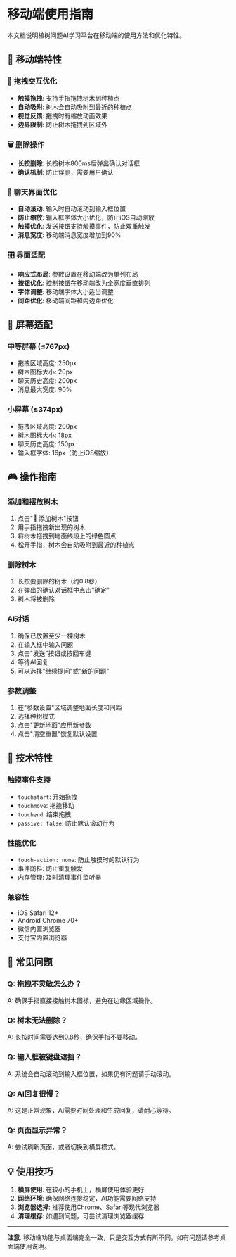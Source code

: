 # 移动端使用指南

本文档说明植树问题AI学习平台在移动端的使用方法和优化特性。

## 📱 移动端特性

### 🌳 拖拽交互优化
- **触摸拖拽**: 支持手指拖拽树木到种植点
- **自动吸附**: 树木会自动吸附到最近的种植点
- **视觉反馈**: 拖拽时有缩放动画效果
- **边界限制**: 防止树木拖拽到区域外

### 🗑️ 删除操作
- **长按删除**: 长按树木800ms后弹出确认对话框
- **确认机制**: 防止误删，需要用户确认

### 💬 聊天界面优化
- **自动滚动**: 输入时自动滚动到输入框位置
- **防止缩放**: 输入框字体大小优化，防止iOS自动缩放
- **触摸优化**: 发送按钮支持触摸事件，防止双重触发
- **消息宽度**: 移动端消息宽度增加到90%

### 🎛️ 界面适配
- **响应式布局**: 参数设置在移动端改为单列布局
- **按钮优化**: 控制按钮在移动端改为全宽度垂直排列
- **字体调整**: 移动端字体大小适当调整
- **间距优化**: 移动端间距和内边距优化

## 📐 屏幕适配

### 中等屏幕 (≤767px)
- 拖拽区域高度: 250px
- 树木图标大小: 20px
- 聊天历史高度: 200px
- 消息最大宽度: 90%

### 小屏幕 (≤374px)
- 拖拽区域高度: 200px
- 树木图标大小: 18px
- 聊天历史高度: 150px
- 输入框字体: 16px（防止iOS缩放）

## 🎮 操作指南

### 添加和摆放树木
1. 点击"🌳 添加树木"按钮
2. 用手指拖拽新出现的树木
3. 将树木拖拽到地面线段上的绿色圆点
4. 松开手指，树木会自动吸附到最近的种植点

### 删除树木
1. 长按要删除的树木（约0.8秒）
2. 在弹出的确认对话框中点击"确定"
3. 树木将被删除

### AI对话
1. 确保已放置至少一棵树木
2. 在输入框中输入问题
3. 点击"发送"按钮或按回车键
4. 等待AI回复
5. 可以选择"继续提问"或"新的问题"

### 参数调整
1. 在"参数设置"区域调整地面长度和间距
2. 选择种树模式
3. 点击"更新地面"应用新参数
4. 点击"清空重置"恢复默认设置

## 🔧 技术特性

### 触摸事件支持
- `touchstart`: 开始拖拽
- `touchmove`: 拖拽移动
- `touchend`: 结束拖拽
- `passive: false`: 防止默认滚动行为

### 性能优化
- `touch-action: none`: 防止触摸时的默认行为
- 事件防抖: 防止重复触发
- 内存管理: 及时清理事件监听器

### 兼容性
- iOS Safari 12+
- Android Chrome 70+
- 微信内置浏览器
- 支付宝内置浏览器

## 🐛 常见问题

### Q: 拖拽不灵敏怎么办？
A: 确保手指直接接触树木图标，避免在边缘区域操作。

### Q: 树木无法删除？
A: 长按时间需要达到0.8秒，确保手指不要移动。

### Q: 输入框被键盘遮挡？
A: 系统会自动滚动到输入框位置，如果仍有问题请手动滚动。

### Q: AI回复很慢？
A: 这是正常现象，AI需要时间处理和生成回复，请耐心等待。

### Q: 页面显示异常？
A: 尝试刷新页面，或者切换到横屏模式。

## 💡 使用技巧

1. **横屏使用**: 在较小的手机上，横屏使用体验更好
2. **网络环境**: 确保网络连接稳定，AI功能需要网络支持
3. **浏览器选择**: 推荐使用Chrome、Safari等现代浏览器
4. **清理缓存**: 如遇到问题，可尝试清理浏览器缓存

---

**注意**: 移动端功能与桌面端完全一致，只是交互方式有所不同。如有问题请参考桌面端使用说明。
